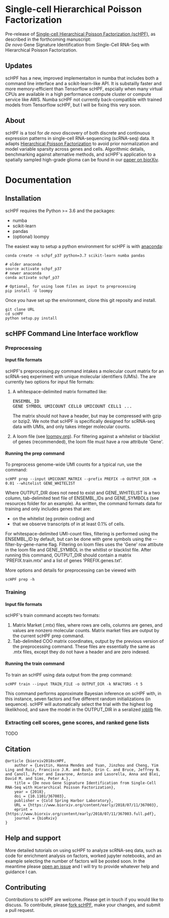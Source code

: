 # Single-cell Hierarchical Poisson Factorization

Pre-release of [Single-cell Hierarchical Poisson Factorization (scHPF)](https://www.biorxiv.org/content/early/2018/07/11/367003), as described in the forthcoming manuscript: <br/> *De novo* Gene Signature Identification from Single-Cell RNA-Seq with Hierarchical Poisson Factorization.

## Updates

scHPF has a new, improved implementaiton in numba that includes both a command line interface and a scikit-learn-like API.  It is substailly faster and more memory-efficient than Tensorflow scHPF, espcially when many virtual CPUs are available in a high performance compute cluster or compute service like AWS.  Numba scHPF not currently back-compatible with trained models from Tensorflow scHPF, but I will be fixing this very soon.

## About
scHPF is a tool for _de novo_ discovery of both discrete and continuous expression patterns in single-cell RNA\-sequencing (scRNA-seq) data. It adapts [Hierarchical Poisson Factorization](http://www.cs.columbia.edu/~blei/papers/GopalanHofmanBlei2015.pdf) to avoid prior normalization and model variable sparsity across genes and cells. Algorithmic details, benchmarking against alternative methods, and scHPF's application to a spatially sampled high-grade glioma can be found in our [paper on biorXiv](https://www.biorxiv.org/content/early/2018/07/11/367003).



# Documentation

## Installation

scHPF requires the Python >= 3.6 and the packages:
- numba
- scikit-learn
- pandas
- (optional) loompy

The easiest way to setup a python environment for scHPF is with [anaconda](https://www.anaconda.com/download/#macos):
```
conda create -n schpf_p37 python=3.7 scikit-learn numba pandas

# older anaconda
source activate schpf_p37
# newer anaconda
conda activate schpf_p37

# Optional, for using loom files as input to preprocessing
pip install -U loompy
```

Once you have set up the environment, clone this git reposity and install.
```
git clone URL
cd scHPF
python setup.py install
```

## scHPF Command Line Interface workflow
### Preprocessing

#### Input file formats
scHPF's preprocessing.py command intakes a molecular count matrix for an scRNA-seq experiment with unique molecular identifiers (UMIs).  The are currently two options for input file formats:

1. A whitespace-delimited matrix formatted like: <pre>ENSEMBL_ID  GENE_SYMBOL  UMICOUNT_CELL0  UMICOUNT_CELL1 ... </pre> The matrix should not have a header, but may be compressed with gzip or bzip2. We note that scHPF is specifically designed for scRNA-seq data with UMIs, and only takes integer molecular counts.

2. A loom file (see [loompy.org](http://loompy.org/)). For filtering against a whitelist or blacklist of genes (recommended), the loom file must have a row attribute 'Gene'.

#### Running the prep command
To preprocess genome-wide UMI counts for a typical run, use the command:
```
scHPF prep --input UMICOUNT_MATRIX --prefix PREFIX -o OUTPUT_DIR -m 0.01 --whitelist GENE_WHITELIST
```

Where OUTPUT\_DIR does not need to exist and GENE\_WHITELIST is a two column, tab-delimited text file of ENSEMBL\_IDs and GENE_SYMBOLs (see resources folder for an example).  As written, the command formats data for training and only includes genes that are:
- on the whitelist (eg protein coding) and 
- that we observe transcripts of in at least 0.1% of cells. 

For whitespace-delimited UMI-count files, filtering is performed using the ENSEMBL_ID by default, but can be done with gene symbols using the --filter-by-gene-name flag.  Filtering on loom files uses the 'Gene' row attibute in the loom file and GENE_SYMBOL in the whitlist or blacklist file. After running this command, OUTPUT_DIR should contain a matrix 'PREFIX.train.mtx' and a list of genes 'PREFIX.genes.txt'. 

More options and details for preprocessing can be viewed with 
```
scHPF prep -h
```

### Training
#### Input file formats
scHPF's train command accepts two formats:
1. Matrix Market (.mtx) files, where rows are cells, columns are genes, and values are nonzero molecular counts.  Matrix market files are output by the current scHPF prep command.
2. Tab-delimited COO matrix coordinates, output by the previous version of the preprocessing command.  These files are essentially the same as .mtx files, except they do not have a header and are zero indexed.

#### Running the train command
To train an scHPF using data output from the prep command:
```
scHPF train --input TRAIN_FILE -o OUTPUT_DIR -k NFACTORS -t 5
```
This command performs approximate Bayesian inference on scHPF with, in this instance, seven factors and five different random initializations (in sequence). scHPF will automatically select the trial with the highest log likelikhood, and save the model in the OUTPUT_DIR in a seralized [joblib](https://scikit-learn.org/stable/modules/model_persistence.html) file.  


### Extracting cell scores, gene scores, and ranked gene lists
TODO

##  Citation

```
@article {biorxiv2018scHPF,
    author = {Levitin, Hanna Mendes and Yuan, Jinzhou and Cheng, Yim Ling and Ruiz, Francisco J.R. and Bush, Erin C. and Bruce, Jeffrey N. and Canoll, Peter and Iavarone, Antonio and Lasorella, Anna and Blei, David M. and Sims, Peter A.},
    title = {De novo Gene Signature Identification from Single-Cell RNA-Seq with Hierarchical Poisson Factorization},
    year = {2018},
    doi = {10.1101/367003},
    publisher = {Cold Spring Harbor Laboratory},
    URL = {https://www.biorxiv.org/content/early/2018/07/11/367003},
    eprint = {https://www.biorxiv.org/content/early/2018/07/11/367003.full.pdf},
    journal = {bioRxiv}
}
```

## Help and support
More detailed tutorials on using scHPF to analyze scRNA-seq data, such as code for enrichment analysis on factors, worked jupyter notebooks, and an example selecting the number of factors will be posted soon. In the meantime please [open an issue](https://github.com/simslab/scHPF/issues/new) and I will try to provide whatever help and guidance I can.

## Contributing
Contributions to scHPF are welcome. Please get in touch if you would like to discuss. To contribute, please [fork scHPF](https://github.com/simslab/scHPF/issues#fork-destination-box), make your changes, and submit a pull request.
